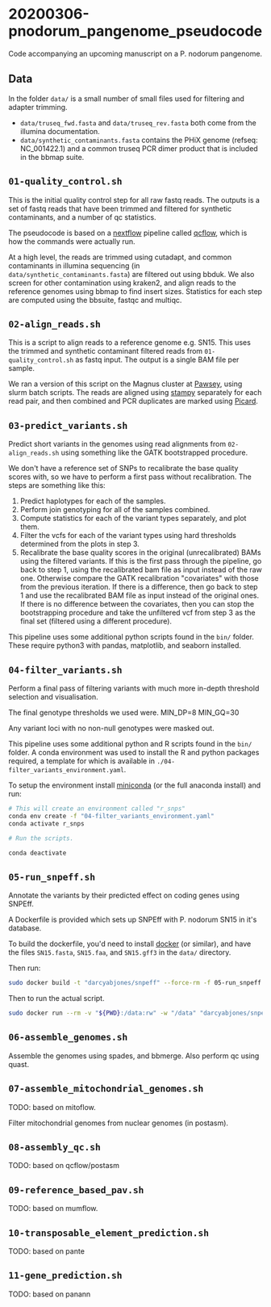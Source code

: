 # 20200306-pnodorum_pangenome_pseudocode

Code accompanying an upcoming manuscript on a P. nodorum pangenome.


## Data

In the folder `data/` is a small number of small files used for filtering and adapter trimming.

- `data/truseq_fwd.fasta` and `data/truseq_rev.fasta` both come from the illumina documentation.
- `data/synthetic_contaminants.fasta` contains the PHiX genome (refseq: NC_001422.1) and
   a common truseq PCR dimer product that is included in the bbmap suite.


## `01-quality_control.sh`

This is the initial quality control step for all raw fastq reads.
The outputs is a set of fastq reads that have been trimmed and filtered for synthetic contaminants, and a number of qc statistics.

The pseudocode is based on a [nextflow](https://www.nextflow.io/) pipeline called [qcflow](https://github.com/darcyabjones/qcflow), which is how the commands were actually run.

At a high level, the reads are trimmed using cutadapt, and common contaminants in illumina sequencing (in `data/synthetic_contaminants.fasta`) are filtered out using bbduk.
We also screen for other contamination using kraken2, and align reads to the reference genomes using bbmap to find insert sizes.
Statistics for each step are computed using the bbsuite, fastqc and multiqc.


## `02-align_reads.sh`

This is a script to align reads to a reference genome e.g. SN15.
This uses the trimmed and synthetic contaminant filtered reads from `01-quality_control.sh` as fastq input.
The output is a single BAM file per sample.

We ran a version of this script on the Magnus cluster at [Pawsey](https://pawsey.org.au/), using slurm batch scripts.
The reads are aligned using [stampy](https://www.well.ox.ac.uk/research/research-groups/lunter-group/lunter-group/stampy) separately for each read pair, and then combined and PCR duplicates are marked using [Picard](https://broadinstitute.github.io/picard/).


## `03-predict_variants.sh`

Predict short variants in the genomes using read alignments from `02-align_reads.sh` using something like the GATK bootstrapped procedure.

We don't have a reference set of SNPs to recalibrate the base quality scores with, so we have to perform a first pass without recalibration.
The steps are something like this:

1. Predict haplotypes for each of the samples.
2. Perform join genotyping for all of the samples combined.
3. Compute statistics for each of the variant types separately, and plot them.
4. Filter the vcfs for each of the variant types using hard thresholds determined from the plots in step 3.
5. Recalibrate the base quality scores in the original (unrecalibrated) BAMs using the filtered variants.
   If this is the first pass through the pipeline, go back to step 1, using the recalibrated bam file as input instead of the raw one.
   Otherwise compare the GATK recalibration "covariates" with those from the previous iteration.
   If there is a difference, then go back to step 1 and use the recalibrated BAM file as input instead of the original ones.
   If there is no difference between the covariates, then you can stop the bootstrapping procedure and take the unfiltered vcf from step 3 as the final set (filtered using a different procedure).

This pipeline uses some additional python scripts found in the `bin/` folder.
These require python3 with pandas, matplotlib, and seaborn installed.


## `04-filter_variants.sh`

Perform a final pass of filtering variants with much more in-depth threshold selection and visualisation.

The final genotype thresholds we used were.
MIN_DP=8
MIN_GQ=30

Any variant loci with no non-null genotypes were masked out.

This pipeline uses some additional python and R scripts found in the `bin/` folder.
A conda environment was used to install the R and python packages required, a template for which is available in `./04-filter_variants_environment.yaml`.

To setup the environment install [miniconda](https://docs.conda.io/en/latest/miniconda.html) (or the full anaconda install) and run:

```bash
# This will create an environment called "r_snps"
conda env create -f "04-filter_variants_environment.yaml"
conda activate r_snps

# Run the scripts.

conda deactivate
```


## `05-run_snpeff.sh`

Annotate the variants by their predicted effect on coding genes using SNPEff.

A Dockerfile is provided which sets up SNPEff with P. nodorum SN15 in it's database.

To build the dockerfile, you'd need to install [docker](https://www.docker.com/) (or similar), and have the files `SN15.fasta`, `SN15.faa`, and `SN15.gff3` in the `data/` directory.

Then run:

```bash
sudo docker build -t "darcyabjones/snpeff" --force-rm -f 05-run_snpeff.Dockerfile .
```

Then to run the actual script.

```bash
sudo docker run --rm -v "${PWD}:/data:rw" -w "/data" "darcyabjones/snpeff" 05-run_snpeff.sh
```


## `06-assemble_genomes.sh`

Assemble the genomes using spades, and bbmerge.
Also perform qc using quast.


## `07-assemble_mitochondrial_genomes.sh`

TODO: based on mitoflow.

Filter mitochondrial genomes from nuclear genomes (in postasm).


## `08-assembly_qc.sh`

TODO: based on qcflow/postasm


## `09-reference_based_pav.sh`

TODO: based on mumflow.


## `10-transposable_element_prediction.sh`

TODO: based on pante


## `11-gene_prediction.sh`

TODO: based on panann
